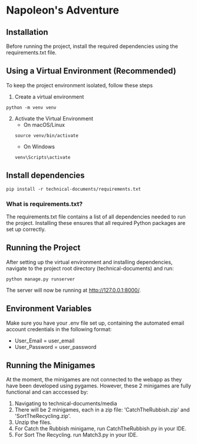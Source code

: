 # Napoleon's Adventure

## Installation
Before running the project, install the required dependencies using the requirements.txt file.

## Using a Virtual Environment (Recommended)
To keep the project environment isolated, follow these steps
1. Create a virtual environment
```
python -m venv venv  
```
2. Activate the Virtual Environment
   - On macOS/Linux
   ```
   source venv/bin/activate
   ```
   - On Windows
   ```
   venv\Scripts\activate
   ```
## Install dependencies
   ```
   pip install -r technical-documents/requirements.txt
   ```

### What is requirements.txt?
The requirements.txt file contains a list of all dependencies needed to run the project. Installing these ensures that all required Python packages are set up correctly.

## Running the Project
After setting up the virtual environment and installing dependencies, navigate to the project root directory (technical-documents) and run:
```
python manage.py runserver
```
The server will now be running at http://127.0.0.1:8000/.

## Environment Variables
Make sure you have your .env file set up, containing the automated email account credentials in the following format:
- User_Email = user_email  
- User_Password = user_password

## Running the Minigames
At the moment, the minigames are not connected to the webapp as they have been developed using pygames. However, these 2 minigames are fully functional and can acccessed by:
1. Navigating to technical-documents/media
2. There will be 2 minigames, each in a zip file: 'CatchTheRubbish.zip' and 'SortTheRecycling.zip'.
3. Unzip the files.
4. For Catch the Rubbish minigame, run CatchTheRubbish.py in your IDE.
5. For Sort The Recycling. run Match3.py in your IDE.


